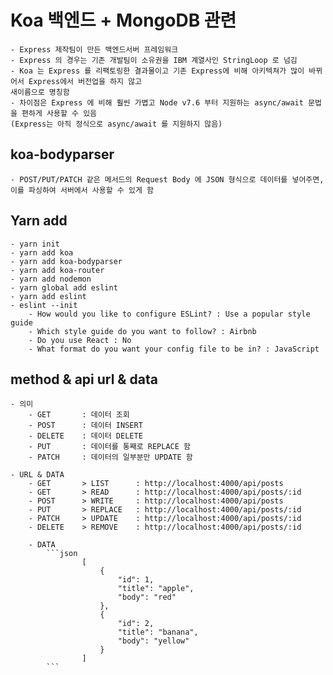# Koa 백엔드 + MongoDB 관련

    - Express 제작팀이 만든 백엔드서버 프레임워크
    - Express 의 경우는 기존 개발팀이 소유권을 IBM 계열사인 StringLoop 로 넘김
    - Koa 는 Express 를 리팩토링한 결과물이고 기존 Express에 비해 아키텍쳐가 많이 바뀌어서 Express에서 버전업을 하지 않고
    새이름으로 명칭함
    - 차이점은 Express 에 비해 훨씬 가볍고 Node v7.6 부터 지원하는 async/await 문법을 편하게 사용할 수 있음
    (Express는 아직 정식으로 async/await 를 지원하지 않음)

## koa-bodyparser

    - POST/PUT/PATCH 같은 메서드의 Request Body 에 JSON 형식으로 데이터를 넣어주면, 이를 파싱하여 서버에서 사용할 수 있게 함

## Yarn add

    - yarn init
    - yarn add koa
    - yarn add koa-bodyparser
    - yarn add koa-router
    - yarn add nodemon
    - yarn global add eslint
    - yarn add eslint
    - eslint --init
        - How would you like to configure ESLint? : Use a popular style guide
        - Which style guide do you want to follow? : Airbnb
        - Do you use React : No
        - What format do you want your config file to be in? : JavaScript

## method & api url & data

    - 의미
        - GET       : 데이터 조회
        - POST      : 데이터 INSERT
        - DELETE    : 데이터 DELETE
        - PUT       : 데이터를 통째로 REPLACE 함
        - PATCH     : 데이터의 일부분만 UPDATE 함

    - URL & DATA
        - GET       > LIST      : http://localhost:4000/api/posts
        - GET       > READ      : http://localhost:4000/api/posts/:id
        - POST      > WRITE     : http://localhost:4000/api/posts
        - PUT       > REPLACE   : http://localhost:4000/api/posts/:id
        - PATCH     > UPDATE    : http://localhost:4000/api/posts/:id
        - DELETE    > REMOVE    : http://localhost:4000/api/posts/:id

        - DATA
            ```json
                    [
                        {
                            "id": 1,
                            "title": "apple",
                            "body": "red"
                        },
                        {
                            "id": 2,
                            "title": "banana",
                            "body": "yellow"
                        }
                    ]
            ```
